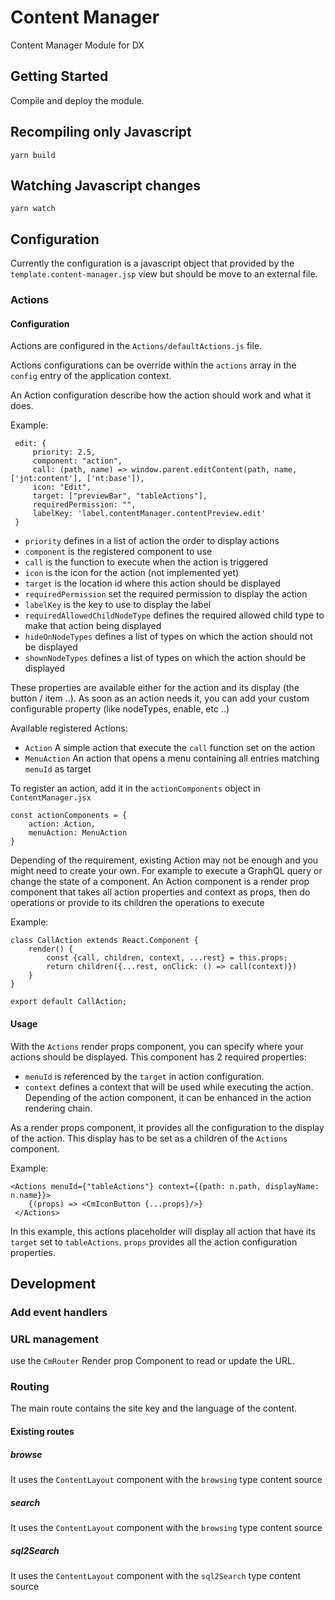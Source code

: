 # Content Manager

Content Manager Module for DX

## Getting Started

Compile and deploy the module. 

## Recompiling only Javascript

    yarn build

## Watching Javascript changes

    yarn watch

## Configuration

Currently the configuration is a javascript object that provided by the `template.content-manager.jsp` view but 
should be move to an external file.

### Actions

#### Configuration
Actions are configured in the `Actions/defaultActions.js` file.

Actions configurations can be override within the `actions` array in the `config` entry of the application context.

An Action configuration describe how the action should work and what it does.

Example:

     edit: {
         priority: 2.5,
         component: "action",
         call: (path, name) => window.parent.editContent(path, name, ['jnt:content'], ['nt:base']),
         icon: "Edit",
         target: ["previewBar", "tableActions"],
         requiredPermission: "",
         labelKey: 'label.contentManager.contentPreview.edit'
     }

- `priority` defines in a list of action the order to display actions
- `component` is the registered component to use  
- `call` is the function to execute when the action is triggered 
- `icon` is the icon for the action (not implemented yet)
- `target` is the location id where this action should be displayed
- `requiredPermission` set the required permission to display the action   
- `labelKey` is the key to use to display the label
- `requiredAllowedChildNodeType` defines the required allowed child type to make that action being displayed
- `hideOnNodeTypes` defines a list of types on which the action should not be displayed
- `shownNodeTypes` defines a list of types on which the action should be displayed

These properties are available either for the action and its display (the button / item ..). As soon as an 
action needs it, you can add your custom configurable property (like nodeTypes, enable, etc ..)
    
Available registered Actions:
- `Action` A simple action that execute the `call` function set on the action
- `MenuAction` An action that opens a menu containing all entries matching `menuId` as target

To register an action, add it in the `actionComponents` object in `ContentManager.jsx`
    
    const actionComponents = {
        action: Action,
        menuAction: MenuAction
    }
Depending of the requirement, existing Action may not be enough and you might need to create your own. For example
to execute a GraphQL query or change the state of a component. 
An Action component is a render prop component that takes all action properties and context as props, then do operations
 or provide to its children the operations to execute
 
Example:

    class CallAction extends React.Component {    
        render() {
            const {call, children, context, ...rest} = this.props;
            return children({...rest, onClick: () => call(context)})
        }
    }
    
    export default CallAction; 
#### Usage
With the `Actions` render props component, you can specify where your actions should be displayed.
This component has 2 required properties:
- `menuId` is referenced by the `target` in action configuration.
- `context` defines a context that will be used while executing the action. Depending of the action component, 
it can be enhanced in the action rendering chain. 
   
As a render props component, it provides all the configuration to the display of the action. This display has to be
set as a children of the `Actions` component.

Example:

    <Actions menuId={"tableActions"} context={{path: n.path, displayName: n.name}}>
        {(props) => <CmIconButton {...props}/>}
     </Actions>

In this example, this actions placeholder will display all action that have its `target` set to `tableActions`. 
`props` provides all the action configuration properties.
## Development

### Add event handlers 

### URL management

use the `CmRouter` Render prop Component to read or update the URL.

### Routing

The main route contains the site key and the language of the content.

#### Existing routes

##### browse

It uses the `ContentLayout` component with the `browsing` type content source

##### search

It uses the `ContentLayout` component with the `browsing` type content source

##### sql2Search

It uses the `ContentLayout` component with the `sql2Search` type content source